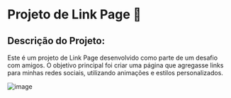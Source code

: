 # Projeto de Link Page 🔗

## Descrição do Projeto:
Este é um projeto de Link Page desenvolvido como parte de um desafio com amigos.
O objetivo principal foi criar uma página que agregasse links para minhas redes sociais, 
utilizando animações e estilos personalizados. 


![image](https://github.com/ewerson1/LinkPagess/assets/110944598/457c5327-f6ed-485a-84ab-923c73b9d97c)
